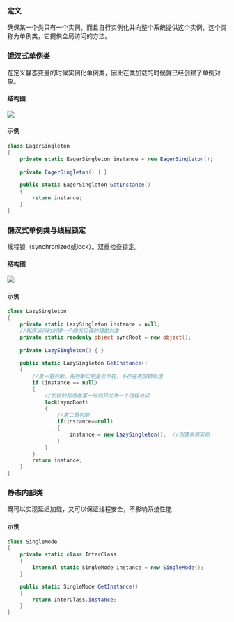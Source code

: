 ### 定义
确保某一个类只有一个实例，而且自行实例化并向整个系统提供这个实例，这个类称为单例类，它提供全局访问的方法。

### 饿汉式单例类
在定义静态变量的时候实例化单例类，因此在类加载的时候就已经创建了单例对象。

#### 结构图
![](https://github.com/Jinzhg/Learning/blob/main/设计模式/Resource/饿汉式单例结构图.png)

#### 示例
```C#
class EagerSingleton 
{ 
    private static EagerSingleton instance = new EagerSingleton(); 
 
    private EagerSingleton() { } 
 
    public static EagerSingleton GetInstance() 
    {
        return instance; 
    }
}
```

### 懒汉式单例类与线程锁定
线程锁（synchronized或lock）。双重检查锁定。

#### 结构图
![](https://github.com/Jinzhg/Learning/blob/main/设计模式/Resource/懒汉式单例结构图.png)

#### 示例
```C#
class LazySingleton 
{ 
    private static LazySingleton instance = null; 
    //程序运行时创建一个静态只读的辅助对象
    private static readonly object syncRoot = new object();
 
    private LazySingleton() { } 
 
    public static LazySingleton GetInstance() 
    { 
        //第一重判断，先判断实例是否存在，不存在再加锁处理
        if (instance == null) 
        {
            //加锁的程序在某一时刻只允许一个线程访问
            lock(syncRoot)
            {
                //第二重判断
                if(instance==null)
                {
                    instance = new LazySingleton();  //创建单例实例
                }
            }
        }
        return instance; 
    }
}
```

### 静态内部类
既可以实现延迟加载，又可以保证线程安全，不影响系统性能

#### 示例
```C#
class SingleMode
{
    private static class InterClass
    {
        internal static SingleMode instance = new SingleMode();
    }

    public static SingleMode GetInstance()
    {
        return InterClass.instance;
    }
}
```